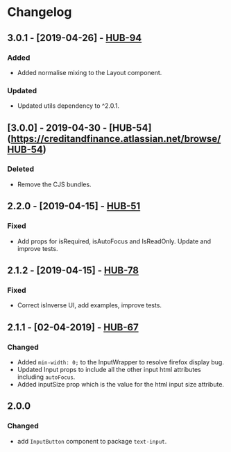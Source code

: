 # Changelog

## 3.0.1 - [2019-04-26] - [HUB-94](https://creditandfinance.atlassian.net/browse/HUB-94)
### Added
- Added normalise mixing to the Layout component.
### Updated
- Updated utils dependency to ^2.0.1.

## [3.0.0] - 2019-04-30 - [HUB-54] (https://creditandfinance.atlassian.net/browse/HUB-54)
### Deleted
- Remove the CJS bundles.

## 2.2.0 - [2019-04-15] - [HUB-51](https://creditandfinance.atlassian.net/browse/HUB-51)
### Fixed
- Add props for isRequired, isAutoFocus and IsReadOnly. Update and improve tests.

## 2.1.2 - [2019-04-15] - [HUB-78](https://creditandfinance.atlassian.net/browse/HUB-78)
### Fixed
- Correct isInverse UI, add examples, improve tests.

## 2.1.1 - [02-04-2019] - [HUB-67](https://creditandfinance.atlassian.net/browse/HUB-67)
### Changed
- Added `min-width: 0;` to the InputWrapper to resolve firefox display bug.
- Updated Input props to include all the other input html attributes including `autoFocus`.
- Added inputSize prop which is the value for the html input size attribute.

## 2.0.0
### Changed
- add `InputButton` component to package `text-input`.





